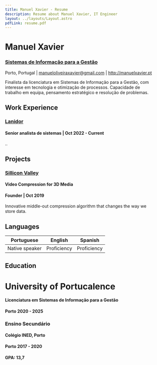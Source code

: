 ```yaml
---
title: Manuel Xavier - Resume
description: Resume about Manuel Xavier, IT Engineer
layout: ../layouts/Layout.astro
pdfLink: resume.pdf
---
```


# Manuel Xavier

### [Sistemas de Informação para a Gestão](https://www.upt.pt/inicio/cursos/licenciaturas-departamentos/licenciatura-em-sistemas-de-informacao-para-gestao/)


Porto, Portugal | manueloliveiraxavier@gmail.com | http://manuelxavier.pt

Finalista da licenciatura em Sistemas de Informação para a Gestão, com interesse em tecnologia e otimização de processos. Capacidade de trabalho em equipa, pensamento estratégico e resolução de problemas.


## Work Experience

### [Lanidor](https://www.lanidor.com/)

#### Senior analista de sistemas | Oct 2022 - Current

..




## Projects

### [Sillicon Valley](<https://en.wikipedia.org/wiki/Silicon_Valley_(TV_series)>)

#### Video Compression for 3D Media

#### Founder | Oct 2019

Innovative middle-out compression algorithm that changes the way we store data.

## Languages

| Portuguese       | English      | Spanish
| -------------- | -----------  | ----------- |
| Native speaker | Proficiency  | Proficiency |

## Education

# University of Portucalence

#### Licenciatura em Sistemas de Informação para a Gestão 
#### Porto 2020 - 2025

### Ensino Secundário
#### Colégio INED, Porto
#### Porto 2017 - 2020 
#### GPA: 13,7


